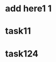                                                                        
# add here1 1
 
 
# task11
 
# task124

